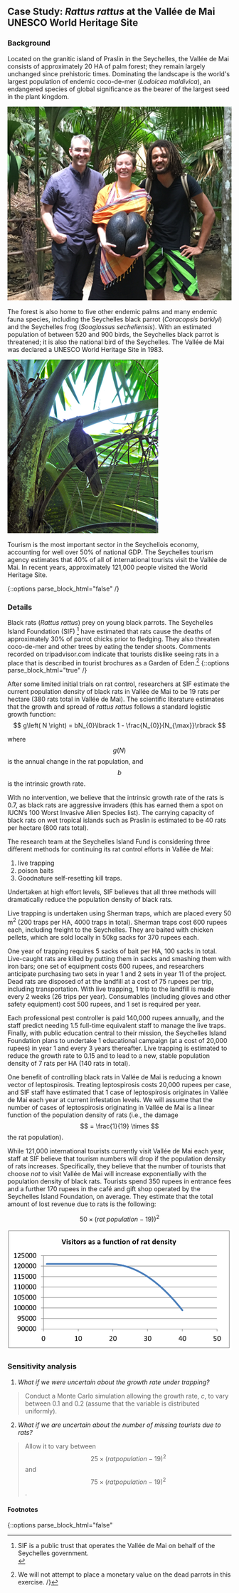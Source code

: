 <script type="text/javascript" async
  src="https://cdn.mathjax.org/mathjax/latest/MathJax.js?config=TeX-MML-AM_CHTML">
</script>


## Case Study: *Rattus rattus* at the Vallée de Mai UNESCO World Heritage Site

### Background
Located on the granitic island of Praslin in the Seychelles, the Vallée
de Mai consists of approximately 20 HA of palm forest; they remain
largely unchanged since prehistoric times. Dominating the landscape is
the world's largest population of endemic coco-de-mer (*Lodoicea
maldivica*), an endangered species of global significance as the bearer
of the largest seed in the plant kingdom.

![cocodemer](../img/cocodemer.png)

The forest is also home to
five other endemic palms and many endemic fauna species, including the
Seychelles black parrot (*Coracopsis barklyi*) and the Seychelles frog
(*Sooglossus sechellensis*). With an estimated population of between 520
and 900 birds, the Seychelles black parrot is threatened; it is also the
national bird of the Seychelles. The Vallée de Mai was declared a UNESCO
World Heritage Site in 1983.

![blackParrot](../img/parrot.png)

Tourism is the most important sector in the Seychellois economy,
accounting for well over 50% of national GDP. The Seychelles tourism
agency estimates that 40% of all of international tourists visit the
Vallée de Mai. In recent years, approximately 121,000 people visited the
World Heritage Site.

{::options parse_block_html="false" /}
### Details
Black rats (*Rattus rattus*) prey on young black parrots. The Seychelles
Island Foundation (SIF) [^1] have estimated that rats cause the deaths
of approximately 30% of parrot chicks prior to fledging. They also
threaten coco-de-mer and other trees by eating the tender shoots.
Comments recorded on tripadvisor.com indicate that tourists
dislike seeing rats in a place that is described in tourist
brochures as a Garden of Eden.[^2]
{::options parse_block_html="true" /}

After some limited initial trials on rat control, researchers at SIF
estimate the current population density of black rats in Vallée de Mai
to be 19 rats per hectare (380 rats total in Vallée de Mai). The
scientific literature estimates that the growth and spread of *rattus
rattus* follows a standard logistic growth function:<br>
$$ g\left( N \right) = bN_{0}\lbrack 1 - \frac{N_{0}}{N_{\max}}\rbrack $$

where $$ g(N) $$ is the annual change in the rat population,
and $$ b $$ is the intrinsic growth rate.

With no intervention, we believe
that the intrinsic growth rate of the rats is 0.7, as black rats are
aggressive invaders (this has earned them a spot on IUCN’s 100 Worst
Invasive Alien Species list). The carrying capacity of black rats on wet
tropical islands such as Praslin is estimated to be 40 rats per hectare
(800 rats total).

The research team at the Seychelles Island Fund is considering three
different methods for continuing its rat control efforts in Vallée de
Mai:
1. live trapping
2. poison baits
3. Goodnature self-resetting kill traps.

Undertaken at high effort levels, SIF believes that all three
methods will dramatically reduce the population density of black rats.

Live trapping is undertaken using Sherman traps, which are placed every
50 m<sup>2</sup> (200 traps per HA, 4000 traps in total). Sherman traps
cost 600 rupees each, including freight to the Seychelles. They are
baited with chicken pellets, which are sold locally in 50kg sacks for
370 rupees each.

One year of trapping requires 5 sacks of bait per HA,
100 sacks in total. Live-caught rats are killed by putting them in sacks
and smashing them with iron bars; one set of equipment costs 600 rupees,
and researchers anticipate purchasing two sets in year 1 and 2 sets in
year 11 of the project. Dead rats are disposed of at the landfill at a
cost of 75 rupees per trip, including transportation. With live
trapping, 1 trip to the landfill is made every 2 weeks (26 trips per
year). Consumables (including gloves and other safety equipment) cost
500 rupees, and 1 set is required per year.

Each professional pest
controller is paid 140,000 rupees annually, and the staff predict
needing 1.5 full-time equivalent staff to manage the live traps.
Finally, with public education central to their mission, the Seychelles
Island Foundation plans to undertake 1 educational campaign (at a cost
of 20,000 rupees) in year 1 and every 3 years thereafter. Live trapping
is estimated to reduce the growth rate to 0.15 and to lead to a new,
stable population density of 7 rats per HA (140 rats in total).

One benefit of controlling black rats in Vallée de Mai is reducing a
known vector of leptospirosis. Treating leptospirosis costs 20,000
rupees per case, and SIF staff have estimated that 1 case of
leptospirosis originates in Vallée de Mai each year at current
infestation levels. We will assume that the number of cases of
leptospirosis originating in Vallée de Mai is a linear function of the
population density of rats (i.e., the damage $$ = \frac{1}{19} \times $$ the rat population).

While 121,000 international tourists
currently visit Vallée de Mai each year, staff at SIF believe that
tourism numbers will drop if the population density of rats increases.
Specifically, they believe that the number of tourists that choose *not*
to visit Vallée de Mai will increase exponentially with the population
density of black rats. Tourists spend 350 rupees in entrance fees and a
further 170 rupees in the café and gift shop operated by the Seychelles
Island Foundation, on average. They estimate that the total amount of
lost revenue due to rats is the following:<br>

$$ 50 \times \left( rat\ population - 19\right))^{2} $$

![Rats!](../img/rats.png)


### Sensitivity analysis

1. *What if we were uncertain about the growth rate under trapping?*<br>
  > Conduct a Monte Carlo simulation allowing the growth rate, $c$, to
vary between 0.1 and 0.2 (assume that the variable is distributed uniformly).
2.  *What if we are uncertain about the number of missing tourists due to rats?*<br> 
  > Allow it to vary between<br>
  > $$ 25 \times \left( rat population-19 \right)^{2} $$ and<br>
  > $$ 75 \times \left( rat population-19 \right)^{2} $$.

#### Footnotes
{::options parse_block_html="false" 
[^1]: SIF is a public trust that operates the Vallée de Mai on behalf of
the Seychelles government.<br>
[^2]: We will not attempt to place a monetary value on the dead parrots in
this exercise. /}
